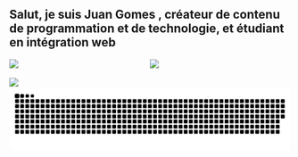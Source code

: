## Salut, je suis Juan Gomes , créateur de contenu de programmation et de technologie, et étudiant en intégration web 


 
 <div style="display: flex">
 <img width="450em" src="https://github-readme-stats.vercel.app/api/top-langs/?username=juangomes376&layout=compact&langs_count=7&theme=dark"/>
  
  <img width="450em" src="https://github-readme-stats.vercel.app/api?username=juangomes376&show_icons=true&theme=dark&include_all_commits=true&count_private=true"/>
  
 
</div>

<div style="display: inline_block"><br>
<img src="https://skillicons.dev/icons?i=figma,git,bash,linux,html,css,js,php,mysql" />
</div>

<div > 
  

 
 <img align="center" alt="" src="https://raw.githubusercontent.com/juangomes376/juangomes376/output/github-contribution-grid-snake.svg">
 
</div>

